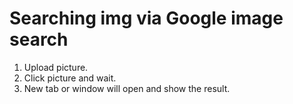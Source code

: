 # Searching img via Google image search

1. Upload picture.
2. Click picture and wait.
3. New tab or window will open and show the result.